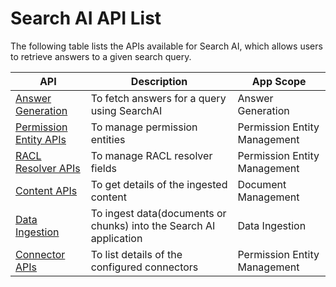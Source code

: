 # Search AI API List

The following table lists the APIs available for Search AI, which allows users to retrieve answers to a given search query.


| API            | Description                                 | App Scope         |
|----------------|---------------------------------------------|-------------------|
| [Answer Generation](./answer-generation.md) | To fetch answers for a query using SearchAI | Answer Generation |
| [Permission Entity APIs](./permission-entity-apis.md) | To manage permission entities | Permission Entity Management |
| [RACL Resolver APIs](./racl-resolver-apis.md) | To manage RACL resolver fields | Permission Entity Management |
| [Content APIs](./content-apis.md) | To get details of the ingested content | Document Management |
| [Data Ingestion](./ingest-data.md) | To ingest data(documents or chunks) into the Search AI application | Data Ingestion |
| [Connector APIs](./connector-apis.md) | To list details of the configured connectors | Permission Entity Management |
